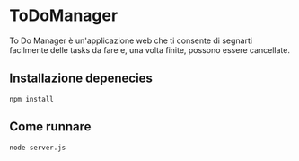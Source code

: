 # ToDoManager

To Do Manager è un'applicazione web che ti consente di segnarti facilmente delle tasks da fare e, una volta finite, possono essere cancellate.

## Installazione depenecies

```
npm install
```

## Come runnare
```
node server.js
```

